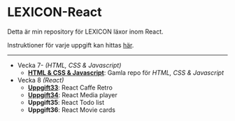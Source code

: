 # LEXICON-React

Detta är min repository för LEXICON läxor inom React.

Instruktioner för varje uppgift kan hittas [här](https://github.com/Ertingel/LEXICON-React/tree/main/Instruktioner).

---

-   Vecka 7- _(HTML, CSS & Javascript)_
    -   [**HTML & CSS & Javascript**](https://github.com/Ertingel/LEXICON/): Gamla repo för _HTML, CSS & Javascript_
-   Vecka 8 _(React)_
    -   [**Uppgift33**](https://ertingel.github.io/LEXICON-React/#/Uppgift33): React Caffe Retro
    -   [**Uppgift34**](https://ertingel.github.io/LEXICON-React/#/Uppgift34): React Media player
    -   **Uppgift35**: React Todo list
    -   **Uppgift36**: React Movie cards
